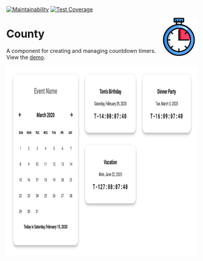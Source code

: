 [![Maintainability](https://api.codeclimate.com/v1/badges/f4251055f572161ffb86/maintainability)](https://codeclimate.com/github/milespratt/county/maintainability) [![Test Coverage](https://api.codeclimate.com/v1/badges/f4251055f572161ffb86/test_coverage)](https://codeclimate.com/github/milespratt/county/test_coverage)

<img align="right" width="100" height="100" src="https://github.com/milespratt/county/blob/master/src/assets/logo.png?raw=true">

# County

A component for creating and managing countdown timers. View the [demo](https://county.netlify.com).

<!-- <p align="center"> -->
  <img align="center" height="500" src="https://github.com/milespratt/county/blob/master/src/assets/screenshot.png?raw=true">
<!-- </p> -->
